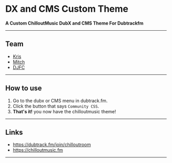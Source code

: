 # DX and CMS Custom Theme
**A Custom ChilloutMusic DubX and CMS Theme For Dubtrackfm**

-------------
Team
---
- [Kris](#)
- [Mitch](https://mitchdev.net)
- [DJFC](#)

-------------
How to use
---
1. Go to the dubx or CMS menu in dubtrack.fm.
2. Click the button that says `Community CSS`.
3. **That's it!** you now have the chilloutmusic theme!

-------------
Links
---
- https://dubtrack.fm/join/chilloutroom
- https://chilloutmusic.fm

-------------
